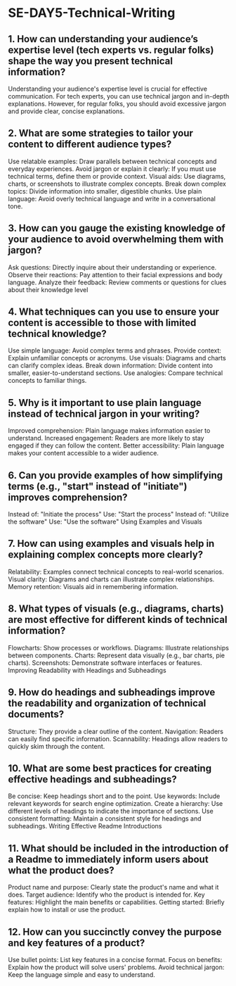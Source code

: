 # SE-DAY5-Technical-Writing
## 1. How can understanding your audience’s expertise level (tech experts vs. regular folks) shape the way you present technical information?
Understanding your audience's expertise level is crucial for effective communication. For tech experts, you can use technical jargon and in-depth explanations. However, for regular folks, you should avoid excessive jargon and provide clear, concise explanations.

## 2. What are some strategies to tailor your content to different audience types?
Use relatable examples: Draw parallels between technical concepts and everyday experiences.
Avoid jargon or explain it clearly: If you must use technical terms, define them or provide context.
Visual aids: Use diagrams, charts, or screenshots to illustrate complex concepts.
Break down complex topics: Divide information into smaller, digestible chunks.
Use plain language: Avoid overly technical language and write in a conversational tone.

## 3. How can you gauge the existing knowledge of your audience to avoid overwhelming them with jargon?
Ask questions: Directly inquire about their understanding or experience.
Observe their reactions: Pay attention to their facial expressions and body language.
Analyze their feedback: Review comments or questions for clues about their knowledge level

## 4. What techniques can you use to ensure your content is accessible to those with limited technical knowledge?
Use simple language: Avoid complex terms and phrases.
Provide context: Explain unfamiliar concepts or acronyms.
Use visuals: Diagrams and charts can clarify complex ideas.
Break down information: Divide content into smaller, easier-to-understand sections.
Use analogies: Compare technical concepts to familiar things.

## 5. Why is it important to use plain language instead of technical jargon in your writing?
Improved comprehension: Plain language makes information easier to understand.
Increased engagement: Readers are more likely to stay engaged if they can follow the content.
Better accessibility: Plain language makes your content accessible to a wider audience.

## 6. Can you provide examples of how simplifying terms (e.g., "start" instead of "initiate") improves comprehension?
Instead of: "Initiate the process" Use: "Start the process"
Instead of: "Utilize the software" Use: "Use the software"
Using Examples and Visuals

## 7. How can using examples and visuals help in explaining complex concepts more clearly?
Relatability: Examples connect technical concepts to real-world scenarios.
Visual clarity: Diagrams and charts can illustrate complex relationships.
Memory retention: Visuals aid in remembering information.

## 8. What types of visuals (e.g., diagrams, charts) are most effective for different kinds of technical information?
Flowcharts: Show processes or workflows.
Diagrams: Illustrate relationships between components.
Charts: Represent data visually (e.g., bar charts, pie charts).
Screenshots: Demonstrate software interfaces or features.
Improving Readability with Headings and Subheadings

## 9. How do headings and subheadings improve the readability and organization of technical documents?
Structure: They provide a clear outline of the content.
Navigation: Readers can easily find specific information.
Scannability: Headings allow readers to quickly skim through the content.

## 10. What are some best practices for creating effective headings and subheadings?
Be concise: Keep headings short and to the point.
Use keywords: Include relevant keywords for search engine optimization.
Create a hierarchy: Use different levels of headings to indicate the importance of sections.
Use consistent formatting: Maintain a consistent style for headings and subheadings.
Writing Effective Readme Introductions

## 11. What should be included in the introduction of a Readme to immediately inform users about what the product does?
Product name and purpose: Clearly state the product's name and what it does.
Target audience: Identify who the product is intended for.
Key features: Highlight the main benefits or capabilities.
Getting started: Briefly explain how to install or use the product.

## 12. How can you succinctly convey the purpose and key features of a product?
Use bullet points: List key features in a concise format.
Focus on benefits: Explain how the product will solve users' problems.
Avoid technical jargon: Keep the language simple and easy to understand.
